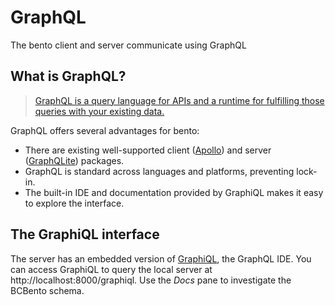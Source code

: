 # GraphQL

The bento client and server communicate using GraphQL

## What is GraphQL?

> [GraphQL is a query language for APIs and a runtime for fulfilling those queries with your existing data.](https://graphql.org/)

GraphQL offers several advantages for bento:

* There are existing well-supported client ([Apollo](https://www.apollographql.com/)) and server ([GraphQLite](https://graphqlite.thecodingmachine.io/docs/features.html)) packages.
* GraphQL is standard across languages and platforms, preventing lock-in.
* The built-in IDE and documentation provided by GraphiQL makes it easy to explore the interface.

## The GraphiQL interface

The server has an embedded version of [GraphiQL](https://github.com/graphql/graphiql), the GraphQL IDE. You can access GraphiQL to query the local server at http://localhost:8000/graphiql. Use the _Docs_ pane to investigate the BCBento schema.

